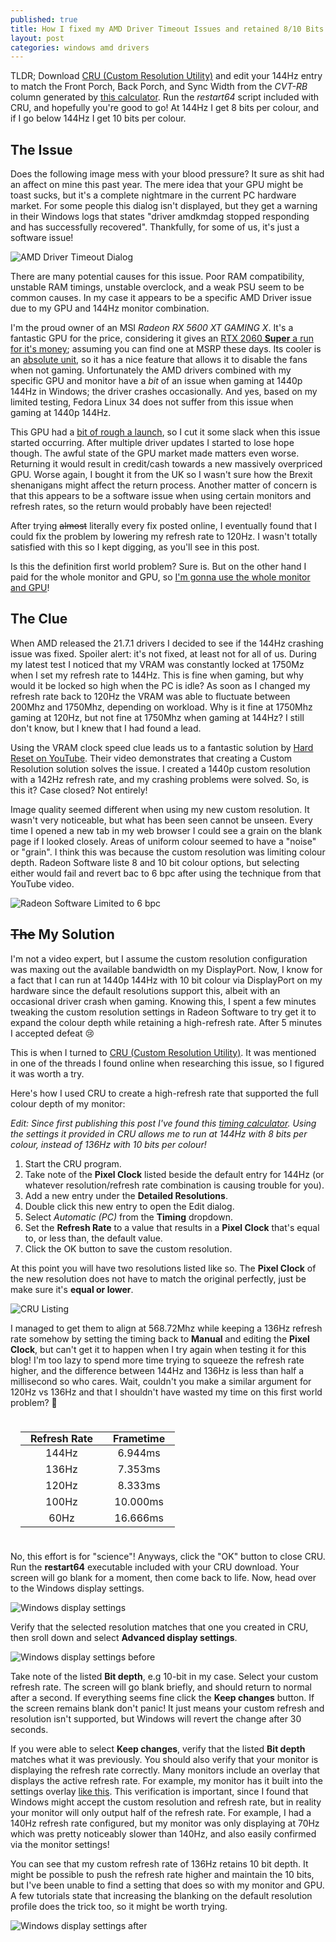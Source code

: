```yaml
---
published: true
title: How I fixed my AMD Driver Timeout Issues and retained 8/10 Bits per Color
layout: post
categories: windows amd drivers
---
```


TLDR; Download [CRU (Custom Resolution Utility)](https://www.techspot.com/downloads/7345-custom-resolution-utility.html) and edit your 144Hz entry to match the Front Porch, Back Porch, and Sync Width from the *CVT-RB* column generated by [this calculator](https://tomverbeure.github.io/video_timings_calculator). Run the *restart64* script included with CRU, and hopefully you're good to go! At 144Hz I get 8 bits per colour, and if I go below 144Hz I get 10 bits per colour.

## The Issue

Does the following image mess with your blood pressure? It sure as shit had an
affect on mine this past year. The mere idea that your GPU might be toast sucks, but it's a complete nightmare in the current PC hardware market. For some people this dialog isn't displayed, but they
get a warning in their Windows logs that states "driver amdkmdag
stopped responding and has successfully recovered". Thankfully, for some of us,
it's just a software issue!

![AMD Driver Timeout Dialog](https://i.imgur.com/vMw4VvX.png)

There are many potential causes for this issue. Poor RAM compatibility,
unstable RAM timings, unstable overclock, and a weak PSU seem to be common
causes. In my case it appears to be a specific AMD Driver issue due to my GPU
and 144Hz monitor combination.

I'm the proud owner of an MSI *Radeon RX 5600 XT GAMING X*. It's a fantastic
GPU for the price, considering it gives an [RTX 2060 **Super** a run for it's money](https://www.youtube.com/watch?v=qKh-z-tLUxQ); assuming you can find one at MSRP these days. Its cooler is
an [absolute unit](https://knowyourmeme.com/memes/absolute-unit), so it has a
nice feature that allows it to disable the fans when not gaming. Unfortunately
the AMD drivers combined with my specific GPU and monitor have a *bit* of an
issue when gaming at 1440p 144Hz in Windows; the driver crashes occasionally.
And yes, based on my limited testing, Fedora Linux 34 does not suffer from this
issue when gaming at 1440p 144Hz.

This GPU had a [bit of rough a launch](https://www.techspot.com/news/85113-amd-recommends-radeon-rx-5600-xt-owners-update.html),
so I cut it some slack when this issue started occurring. After multiple driver
updates I started to lose hope though. The awful state of the GPU market made
matters even worse. Returning it would result in credit/cash towards a
new massively overpriced GPU. Worse again, I bought it from the UK so I wasn't
sure how the Brexit shenanigans might affect the return process. Another matter
of concern is that this appears to be a software issue when using certain
monitors and refresh rates, so the return would probably have been rejected!

After trying ~~almost~~ literally every fix posted online, I eventually
found that I could fix the problem by lowering my refresh rate to 120Hz. I
wasn't totally satisfied with this so I kept digging, as you'll see in this
post.

Is this the definition first world problem? Sure is. But on the other hand I
paid for the whole monitor and GPU, so
[I'm gonna use the whole monitor and GPU](https://www.reddit.com/r/pcmasterrace/search/?q=i%20paid%20for%20the&restrict_sr=1)!

## The Clue

When AMD released the 21.7.1 drivers I decided to see if the 144Hz crashing issue
was fixed. Spoiler alert: it's not fixed, at least not for all of us. During
my latest test I noticed that my VRAM was constantly locked at 1750Mz when I
set my refresh rate to 144Hz. This is fine when gaming, but why would it be
locked so high when the PC is idle? As soon as I changed my refresh rate back
to 120Hz the VRAM was able to fluctuate between 200Mhz and 1750Mhz, depending
on workload. Why is it fine at 1750Mhz gaming at 120Hz, but not fine at 1750Mhz
when gaming at 144Hz? I still don't know, but I knew that I had found a lead.

Using the VRAM clock speed clue leads us to a fantastic solution by
[Hard Reset on YouTube](https://www.youtube.com/watch?v=Td3mBgE1Dsc). Their
video demonstrates that creating a Custom Resolution solution solves the issue.
I created a 1440p custom resolution with a 142Hz refresh rate, and my crashing
problems were solved. So, is this it? Case closed? Not entirely!

Image quality seemed different when using my new custom resolution. It wasn't very
noticeable, but what has been seen cannot be unseen. Every time I opened a new
tab in my web browser I could see a grain on the blank page if I looked closely.
Areas of uniform colour seemed to have a "noise" or "grain". I think this was
because the custom resolution was limiting colour depth. Radeon Software liste
8 and 10 bit colour options, but selecting either would fail and revert bac
to 6 bpc after using the technique from that YouTube video.

![Radeon Software Limited to 6 bpc](/res/img/posts/2021-07-26-amd-driver-memory-lock-timeout/radeon-6bpc.png)

## ~~The~~ My Solution

I'm not a video expert, but I assume the custom resolution configuration was
maxing out the available bandwidth on my DisplayPort. Now, I know for a fact
that I can run at 1440p 144Hz with 10 bit colour via DisplayPort on my hardware
since the default resolutions support this, albeit with an occasional driver
crash when gaming. Knowing this, I spent a few minutes tweaking the custom
resolution settings in Radeon Software to try get it to expand the colour
depth while retaining a high-refresh rate. After 5 minutes I accepted
defeat 😢

This is when I turned to [CRU (Custom Resolution Utility)](https://www.techspot.com/downloads/7345-custom-resolution-utility.html).
It was mentioned in one of the threads I found online when researching this
issue, so I figured it was worth a try.

Here's how I used CRU to create a high-refresh rate that supported the full
colour depth of my monitor:

*Edit: Since first publishing this post I've found this [timing calculator](https://tomverbeure.github.io/video_timings_calculator). Using the settings it provided in CRU allows me to run at 144Hz with 8 bits per colour, instead of 136Hz with 10 bits per colour!*

1. Start the CRU program.
1. Take note of the **Pixel Clock** listed beside the default entry for 144Hz (or whatever resolution/refresh rate combination is causing trouble for you).
1. Add a new entry under the **Detailed Resolutions**.
1. Double click this new entry to open the Edit dialog.
1. Select *Automatic (PC)* from the **Timing** dropdown.
1. Set the **Refresh Rate** to a value that results in a **Pixel Clock** that's equal to, or less than, the default value.
1. Click the OK button to save the custom resolution.

At this point you will have two resolutions listed like so. The **Pixel Clock**
of the new resolution does not have to match the original perfectly, just be
make sure it's **equal or lower**.

![CRU Listing](/res/img/posts/2021-07-26-amd-driver-memory-lock-timeout/cru-list.png)

I managed to get them to align at 568.72Mhz while keeping a 136Hz refresh rate
somehow by setting the timing back to **Manual** and editing the
**Pixel Clock**, but can't get it to happen when I try again when testing it
for this blog! I'm too lazy to spend more time trying to squeeze the refresh
rate higher, and the difference between 144Hz and 136Hz is less than half a
millisecond so who cares. Wait, couldn't you make a similar argument for 120Hz
vs 136Hz and that I shouldn't have wasted my time on this first world problem? 🤔

<table style="text-align: center;margin: auto;padding: 1.5em 1em;">
  <thead>
    <tr>
      <th style="padding: 0 1em;">Refresh Rate</th>
      <th style="padding: 0 1em;">Frametime</th>
    </tr>
  </thead>
  <tbody>
    <tr>
      <td>144Hz</td>
      <td>6.944ms</td>
    </tr>
    <tr>
      <td>136Hz</td>
      <td>7.353ms</td>
    </tr>
    <tr>
      <td>120Hz</td>
      <td>8.333ms</td>
    </tr>
    <tr>
      <td>100Hz</td>
      <td>10.000ms</td>
    </tr>
    <tr>
      <td>60Hz</td>
      <td>16.666ms</td>
    </tr>
  </tbody>
</table>

No, this effort is for "science"! Anyways, click the "OK" button to close CRU.
Run the **restart64** executable included with your CRU download. Your screen
will go blank for a moment, then come back to life. Now, head over to the
Windows display settings.

![Windows display settings](/res/img/posts/2021-07-26-amd-driver-memory-lock-timeout/display-settings.png)

Verify that the selected resolution matches that one you created in CRU, then sroll down and select
**Advanced display settings**.

![Windows display settings before](/res/img/posts/2021-07-26-amd-driver-memory-lock-timeout/advanced-display-settings-before.png)

Take note of the listed **Bit depth**, e.g 10-bit in my case. Select your
custom refresh rate. The screen will go blank briefly, and should return
to normal after a second. If everything seems fine click the
**Keep changes** button. If the screen remains blank don't panic! It just
means your custom refresh and resolution isn't supported, but Windows will
revert the change after 30 seconds.

If you were able to select **Keep changes**, verify that the listed
**Bit depth** matches what it was previously. You should also verify that your
monitor is displaying the refresh rate correctly. Many monitors include an
overlay that displays the active refresh rate. For example, my monitor has it
built into the settings overlay [like this](https://www.tftcentral.co.uk/images/lg_27gl850/P1210225.JPG).
This verification is important, since I found that Windows might accept the
custom resolution and refresh rate, but in reality your monitor will only
output half of the refresh rate. For example, I had a 140Hz refresh rate
configured, but my monitor was only displaying at 70Hz which was pretty
noticeably slower than 140Hz, and also easily confirmed via the monitor
settings!

You can see that my custom refresh rate of 136Hz retains 10 bit depth. It
might be possible to push the refresh rate higher and maintain the 10 bits, but
I've been unable to find a setting that does so with my monitor and GPU. A few
tutorials state that increasing the blanking on the default resolution profile
does the trick too, so it might be worth trying.

![Windows display settings after](/res/img/posts/2021-07-26-amd-driver-memory-lock-timeout/advanced-display-settings-after.png)
